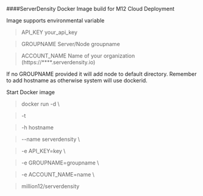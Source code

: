 ####ServerDensity Docker 
Image build for M12 Cloud Deployment 

Image supports environmental variable 

  > API_KEY your_api_key
  
  > GROUPNAME Server/Node groupname
  
  > ACCOUNT_NAME  Name of your organization (https://****.serverdensity.io)
  
If no GROUPNAME provided it will add node to default directory. Remember to add hostname as otherwise system will use dockerid. 

Start Docker image

  > docker run -d \
  
  > -t 
  
  > -h hostname
  
  > --name serverdensity \
  
  > -e API_KEY=key \
  
  > -e GROUPNAME=groupname \
  
  > -e ACCOUNT_NAME=name \
  
  > million12/serverdensity